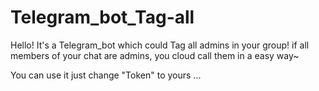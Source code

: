 # Telegram_bot_Tag-all
Hello! It's a Telegram_bot which could Tag all admins in your group!
if all members of your chat are admins, you cloud call them in a easy way~

You can use it just change "Token" to yours ...